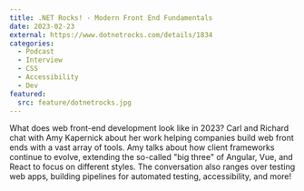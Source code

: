 ```yaml
---
title: .NET Rocks! - Modern Front End Fundamentals
date: 2023-02-23
external: https://www.dotnetrocks.com/details/1834
categories:
  - Podcast
  - Interview
  - CSS
  - Accessibility
  - Dev
featured:
  src: feature/dotnetrocks.jpg
---
```

What does web front-end development look like in 2023? Carl and Richard chat with Amy Kapernick about her work helping companies build web front ends with a vast array of tools. Amy talks about how client frameworks continue to evolve, extending the so-called "big three" of Angular, Vue, and React to focus on different styles. The conversation also ranges over testing web apps, building pipelines for automated testing, accessibility, and more!